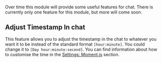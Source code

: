 Over time this module will provide some useful features for chat.
There is currently only one feature for this module, but more will come soon.

## Adjust Timestamp In chat

This feature allows you to adjust the timestamp in the chat to whatever you want it to be
 instead of the standard format `[hour:minute]`.
You could change it to `[Day hour:minute:second]`.
You can find information about how to customise the time in the [Settings: Moment.js](../../settings.md#moment-js) section.
